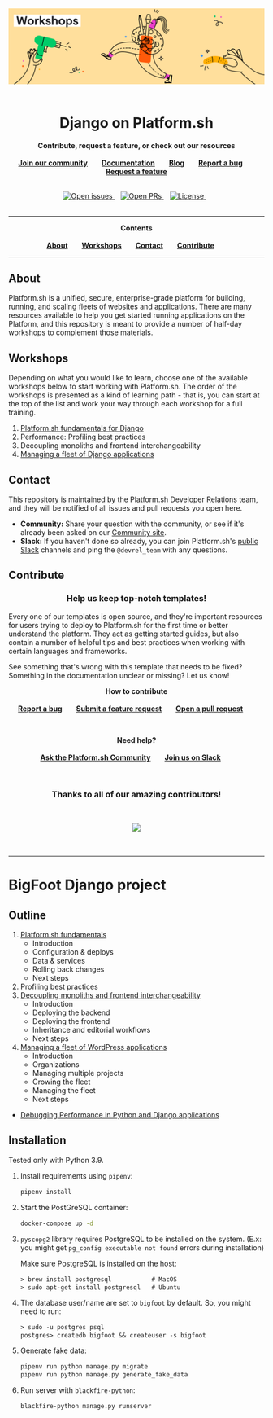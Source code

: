 <div align="center">
   <img title="a title" alt="Alt text" src="docs/images/github/git-hub-workshops-text.png">
   <br/><br/>
   <h1>Django on Platform.sh</h1>
</div>

<p align="center">
<strong>Contribute, request a feature, or check out our resources</strong>
<br />
<br />
<a href="https://community.platform.sh"><strong>Join our community</strong></a>&nbsp&nbsp&nbsp&nbsp&nbsp&nbsp
<a href="https://docs.platform.sh"><strong>Documentation</strong></a>&nbsp&nbsp&nbsp&nbsp&nbsp&nbsp
<a href="https://platform.sh/blog"><strong>Blog</strong></a>&nbsp&nbsp&nbsp&nbsp&nbsp&nbsp
<a href="https://github.com/platformsh-workshops/django/issues/new?assignees=&labels=bug&template=bug_report.yml"><strong>Report a bug</strong></a>&nbsp&nbsp&nbsp&nbsp&nbsp&nbsp
<a href="https://github.com/platformsh-workshops/django/issues/new?assignees=&labels=feature+request&template=improvements.yml"><strong>Request a feature</strong></a>
<br /><br />
</p>

<p align="center">
<a href="https://github.com/platformsh-workshops/django/issues">
<img src="https://img.shields.io/github/issues/platformsh-workshops/django.svg?style=for-the-badge&labelColor=f4f2f3&color=ffd9d9&label=Issues" alt="Open issues" />
</a>&nbsp&nbsp
<a href="https://github.com/platformsh-workshops/django/pulls">
<img src="https://img.shields.io/github/issues-pr/platformsh-workshops/django.svg?style=for-the-badge&labelColor=f4f2f3&color=ffd9d9&label=Pull%20requests" alt="Open PRs" />
</a>&nbsp&nbsp
<a href="https://github.com/platformsh-workshops/django/blob/master/LICENSE">
<img src="https://img.shields.io/static/v1?label=License&message=MIT&style=for-the-badge&labelColor=f4f2f3&color=ffd9d9" alt="License" />
</a>&nbsp&nbsp
<br /><br />
</p>
</p>

<hr>

<p align="center">
<strong>Contents</strong>
<br /><br />
<a href="#about"><strong>About</strong></a>&nbsp&nbsp&nbsp&nbsp&nbsp&nbsp
<a href="#workshops"><strong>Workshops</strong></a>&nbsp&nbsp&nbsp&nbsp&nbsp&nbsp
<a href="#contact"><strong>Contact</strong></a>&nbsp&nbsp&nbsp&nbsp&nbsp&nbsp
<a href="#contribute"><strong>Contribute</strong></a>&nbsp&nbsp&nbsp&nbsp&nbsp&nbsp
<br />
</p>
<hr>

## About

Platform.sh is a unified, secure, enterprise-grade platform for building, running, and scaling fleets of websites and applications.
There are many resources available to help you get started running applications on the Platform, and this repository is meant to provide a number of half-day workshops to complement those materials. 

## Workshops

Depending on what you would like to learn, choose one of the available workshops below to start working with Platform.sh. 
The order of the workshops is presented as a kind of learning path - that is, you can start at the top of the list and work your way through each workshop for a full training.

1. [Platform.sh fundamentals for Django](docs/fundamentals/README.md)
2. Performance: Profiling best practices 
3. Decoupling monoliths and frontend interchangeability
4. [Managing a fleet of Django applications](docs/fleet/README.md)

## Contact

This repository is maintained by the Platform.sh Developer Relations team, and they will be notified of all issues and pull requests you open here.

- **Community:** Share your question with the community, or see if it's already been asked on our [Community site](https://community.platform.sh).
- **Slack:** If you haven't done so already, you can join Platform.sh's [public Slack](https://chat.platform.sh/) channels and ping the `@devrel_team` with any questions.

## Contribute

<h3 align="center">Help us keep top-notch templates!</h3>

Every one of our templates is open source, and they're important resources for users trying to deploy to Platform.sh for the first time or better understand the platform. They act as getting started guides, but also contain a number of helpful tips and best practices when working with certain languages and frameworks. 

See something that's wrong with this template that needs to be fixed? Something in the documentation unclear or missing? Let us know!

<p align="center">
<strong>How to contribute</strong>
<br /><br />
<a href="https://github.com/platformsh-workshops/django/issues/new?assignees=&labels=bug&template=bug_report.yml"><strong>Report a bug</strong></a>&nbsp&nbsp&nbsp&nbsp&nbsp&nbsp
<a href="https://github.com/platformsh-workshops/django/issues/new?assignees=&labels=feature+request&template=improvements.yml"><strong>Submit a feature request</strong></a>&nbsp&nbsp&nbsp&nbsp&nbsp&nbsp
<a href="https://github.com/platformsh-workshops/django/pulls"><strong>Open a pull request</strong></a>&nbsp&nbsp&nbsp&nbsp&nbsp&nbsp
<br />
</p>
<br />
<p align="center">
<strong>Need help?</strong>
<br /><br />
<a href="https://community.platform.sh"><strong>Ask the Platform.sh Community</strong></a>&nbsp&nbsp&nbsp&nbsp&nbsp&nbsp
<a href="https://chat.platform.sh"><strong>Join us on Slack</strong></a>&nbsp&nbsp&nbsp&nbsp&nbsp&nbsp
<br />
</p>
<br />
<h3 align="center"><strong>Thanks to all of our amazing contributors!</strong></h3>
<br/>
<p align="center">
<a href="https://github.com/platformsh-workshops/django/graphs/contributors">
  <img src="https://contrib.rocks/image?repo=platformsh-workshops/django" />
</a>
</p>

<br/>

<hr>


# BigFoot Django project

## Outline

1. [Platform.sh fundamentals](docs/01-fundamentals.md)
    - Introduction
    - Configuration & deploys
    - Data & services
    - Rolling back changes
    - Next steps
2. Profiling best practices 
3. [Decoupling monoliths and frontend interchangeability](03-multiapp.md)
    - Introduction
    - Deploying the backend
    - Deploying the frontend
    - Inheritance and editorial workflows
    - Next steps
4. [Managing a fleet of WordPress applications](04-fleet.md)
    - Introduction
    - Organizations
    - Managing multiple projects
    - Growing the fleet
    - Managing the fleet
    - Next steps


- [Debugging Performance in Python and Django applications](https://www.youtube.com/watch?v=khcuqNJR07U)

## Installation

Tested only with Python 3.9.

1. Install requirements using `pipenv`:

   ```bash
   pipenv install
   ```

1. Start the PostGreSQL container:

   ```bash
   docker-compose up -d
   ```

2. `pyscopg2` library requires PostgreSQL to be installed on the system.
   (E.x: you might get `pg_config executable not found` errors during installation)

   Make sure PostgreSQL is installed on the host:

   ```
   > brew install postgresql           # MacOS
   > sudo apt-get install postgresql   # Ubuntu
   ```

3. The database user/name are set to `bigfoot` by default. So, you might
   need to run:
   
   ```
   > sudo -u postgres psql
   postgres> createdb bigfoot && createuser -s bigfoot
   ```


4. Generate fake data:
   
   ```bash
   pipenv run python manage.py migrate
   pipenv run python manage.py generate_fake_data
   ```

5. Run server with `blackfire-python`:

   ```bash
   blackfire-python manage.py runserver
   ```
